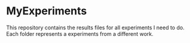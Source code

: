 # MyExperiments
This repository contains the results files for all experiments I need to do. Each folder represents a experiments from a different work.
